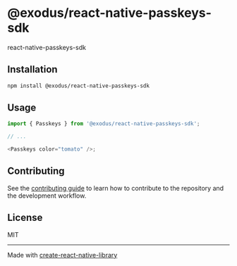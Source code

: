 # @exodus/react-native-passkeys-sdk

react-native-passkeys-sdk

## Installation

```sh
npm install @exodus/react-native-passkeys-sdk
```

## Usage

```js
import { Passkeys } from '@exodus/react-native-passkeys-sdk';

// ...

<Passkeys color="tomato" />;
```

## Contributing

See the [contributing guide](CONTRIBUTING.md) to learn how to contribute to the repository and the development workflow.

## License

MIT

---

Made with [create-react-native-library](https://github.com/callstack/react-native-builder-bob)
